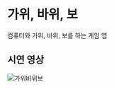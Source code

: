# 가위, 바위, 보 

컴퓨터와 가위, 바위, 보를 하는 게임 앱

## 시연 영상

![가위바위보](https://github.com/CodingVirus/Flutter_Study/assets/93506475/bebe92e3-fc3f-4b79-bbab-df7dc9240cc2)
